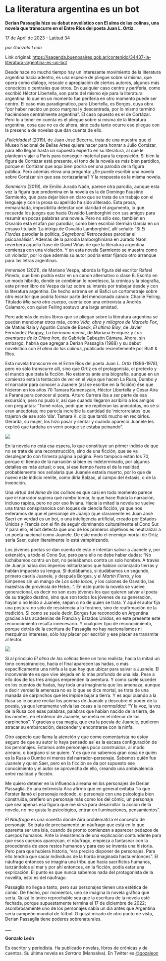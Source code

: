 # La literatura argentina es un bot

**Derian Passaglia hizo su debut novelístico con El alma de las colinas, una novela que transcurre en el Entre Ríos del poeta Juan L. Ortiz.**

17 de April de 2023 - Latitud 34

_por Gonzalo León_

Link original: https://laagenda.buenosaires.gob.ar/contenido/34437-la-literatura-argentina-es-un-bot



Desde hace no mucho tiempo hay un interesante movimiento de la literatura argentina hacia adentro, es una especie de pliegue sobre sí misma, que opera como diálogo, rescate o apropiación de ciertos autores, algunos más conocidos o centrales que otros. En cualquier caso centro y periferia, como escribió Héctor Libertella, son parte del mismo eje para la literatura argentina: lo que en un momento fue periferia en otro momento puede ser centro. El caso más paradigmático, para Libertella, es Borges, cuya obra “por haber nacido un poco marginal y descentrada, por lo mismo terminó haciéndose centralmente argentina”. El caso opuesto es el de Cortázar. Pero lo a tener en cuenta es el pliegue sobre sí misma de la literatura argentina, cosa que no es de ahora, sino cada tanto ocurre ese pliegue con la presencia de novelas que dan cuenta de ello.




*¡Felicidades!* (2019), de Juan José Becerra, trata de una muestra que el Museo Nacional de Bellas Artes quiere hacer para honrar a Julio Cortázar, para ello llegan hasta un supuesto experto en su literatura, al que le plantean viajar a París para conseguir material para la exposición. Si bien la figura de Cortázar está presente, el tono de la novela es más bien paródico, porque el Cortázar que aquí bien podría ser una parodia de la figura pública. Pero además eleva una pregunta: ¿Se puede escribir una novela sobre Cortázar sin que sea cortazariana? Y la respuesta es la misma novela.




*Sanmierto* (2019), de Emilio Jurado Naón, parece otra parodia, aunque esta vez la figura que predomina en la novela es la de Domingo Faustino Sarmiento, que para dejar bien en claro que se trata de un trabajo con el lenguaje y con la prosa su apellido ha sido aliterado. Esta prosa, enmarañada, imposibilita detectar con claridad el argumento, lo que recuerda los juegos que hacía Osvaldo Lamborghini con sus amigos para resumir en pocas palabras una novela. Pero no sólo eso, también en Osvaldo está el afán por parodiar, como bien escribió Germán García en un ensayo titulado ‘La intriga de Osvaldo Lamborghini’, allí señaló: “Si *El Fiord*es parodiar la política, *Segrebondi Retrocede*es parodiar el psicoanálisis”. Además de la parodia lamborghiniana en Jurado Naón reverbera aquella frase de David Viñas de que la literatura argentina comienza con una violación. Y en esta novela Sarmiento se muestra como un violador, por lo que además su autor podría estar fijando otro arranque para las letras argentinas.




*Inmersión* (2021), de Mariano Vespa, aborda la figura del escritor Rafael Pinedo, que bien podría estar en un canon alternativo o clase B. Escrito en un modo híbrido, donde se combinan lo novelesco, la crónica y la biografía, este primer libro de Vespa da luz sobre su interés por trabajar desde y con la literatura argentina. De hecho estrena en el Bafici un cortometraje sobre otro escritor que podría formar parte del mencionado canon: Charlie Feiling. Titulado *Mío será otro cuerpo*, cuenta con una entrevista a Andrés Calamaro, con quien Feiling sostuvo una larga amistad.




Pero además de estos libros que se pliegan sobre la literatura argentina se pueden mencionar otros más, como *Vida, obra y milagros de Marcelo Fox*, de Matías Raia y Agustín Conde de Boeck, *El último Bioy*, de Javier Fernández Pauppy, *La hermana menor*, de Mariana Enríquez y *Las aventuras de la China Iron*, de Gabriela Cabezón Cámara. Ahora, sin embargo, habría que agregar a Derian Passaglia (1988) y su debut novelístico con *El alma de* *las colinas*, publicado recientemente por Blatt & Ríos.




Esta novela transcurre en el Entre Ríos del poeta Juan L. Ortiz (1896-1978), pero no sólo transcurre allí, sino que Ortiz es el protagonista, el pretexto y el mundo que trata la ficción. No estamos ante una biografía, aunque en un comienzo está la tentación de ver en el viaje que hacen La Rusa, Dumbo y el narrador para conocer a Juanele (así se escribe en la ficción) ése que hicieron en los años 70 Tamara Kamenszain, Héctor Libertella y César Aira a Paraná para conocer al poeta. Arturo Carrera iba a ser parte de esa excursión, pero no pudo ir, así que cuando llegaron acribilló a los amigos con preguntas: “Tomé notas, pedí que me repitieran las anécdotas, no sé si eran anécdotas; me parecía increíble la cantidad de ‘microrrelatos’ que trajeron de ese solo ‘día’. Tamara K. dijo que tardó mucho en recibirlos. Gerarda, su mujer, los hizo pasar y sentar y cuando apareció Juanele les explicó que tardaba en venir porque se estaba peinando”.




![](https://cdn.feater.me/files/images/1103062/569531c8-1872-4787-a50e-784363440657.jpg)




En la novela no está esa espera, lo que constituye un primer indicio de que no se trata de una reconstrucción, sino de una ficción, que se va desplegando con firmeza página a página. Pero tampoco están los 70, porque el tiempo de la narración si bien es indeterminado, por algunos detalles es más actual; o sea, si ese tiempo fuera el de la realidad, probablemente nos señalaría que Juanele estaría muerto, por lo que de nuevo este indicio remite, como diría Balzac, al campo del éxtasis, o de la invención.




Una virtud del *Alma de las colinas* es que casi en todo momento parece que el narrador supiera qué rumbo tomar, lo que hace fluida la narración, incluso rápida, pero no por eso liviana. Hacia la mitad la novela se vuelve una trama conspiranoica con toques de ciencia ficción, ya que nos enteramos de que el personaje de Juanjo (que claramente es Juan José Saer) en verdad es un bot, o una inteligencia artificial, creado por Estados Unidos y Francia con el fin de seguir dominando culturalmente el Cono Sur. Y para ello, el bot detecta que uno de los primeros objetivos es neutralizar a un poeta nacional como Juanele. De este modo el enemigo mortal de Ortiz sería Saer, quien literalmente lo está vampirizando.




Los jóvenes poetas se dan cuenta de esto e intentan salvar a Juanele y, por extensión, a todo el Cono Sur, pero para ello no debe haber dudas: “No luchábamos contra un bot, no peleábamos contra un solo hombre. A través de Juanjo había dos imperios militarizados que habían colonizado tierras y habían impuesto su lengua. Si dudábamos, si dudábamos un segundo, primero caería Juanele, y después Borges, y el *Martín Fierro*, y los lúmpenes sin un mango de *Los siete locos*, y los culones de Osvaldo, las maestras de provincia de Hebe…”. En este punto la novela se vuelve generacional, es decir no son esos jóvenes los que quieren salvar al poeta de su trágico destino, sino que son todos los jóvenes de su generación, hayan o no leído a Juanele, sepan o no de quien se trata. Y aquí el autor fija una postura no sólo de resistencia a lo foráneo, sino de reafirmación de la tradición. Si como se suele decir, Borges fue reconocido en Argentina gracias a las academias de Francia y Estados Unidos, en este presente este reconocimiento resulta innecesario. Y cualquier tipo de reconocimiento, porque detrás de la escritura de Passaglia no hay nacionalismos ni mezquinos intereses, sólo hay placer por escribir y ese placer se transmite al lector.




![](https://cdn.feater.me/files/images/1103054/5c446a87-bd63-4ef7-8abf-c781062d3218.png)




Si al principio *El alma de las colinas* tiene un tono realista, hacia la mitad un tono conspiranoico, hacia el final aparecen las hadas, o más específicamente una ninfa a la que hay que ubicar para salvar a Juanele. El inconveniente es que vive alejada en lo más profundo de una isla. Pese a ello dos de los tres amigos emprenden la aventura. Y como suele suceder en los cuentos de hadas, hay toda una imaginería que los amenaza, aunque a decir verdad la amenaza no es lo que se dice mortal, se trata de una manada de carpinchos que les impide bajar a tierra. Y es aquí cuando a la Rusa se le ocurre recitar los poemas de Juanale y descubre el poder de la poesía, ya que lentamente volvía las cosas a la *normalidad*: “Y la voz, la voz de la Rusa con esas palabras, palabras que habían nacido de la tierra, de los montes, en el interior de Juanele, se metía en el interior de los carpinchos”. Y gracias a esa magia, que era la poesía de Juanele, pudieron atracar su embarcación, descender y encontrarse con la ninfa.




Otro aspecto que llama la atención y que como comentarista no estoy seguro de que su autor lo haya pensado así es la escasa configuración de los personajes. Estamos ante personajes poco construidos, al modo aireano, o borgiano si se quiere. Y es que no sabemos gran cosa de quién es la Rusa o Dumbo ni menos del narrador-personaje. Sabemos quién fue Juanele y quién Saer, pero en la ficción se da por supuesto ese conocimiento y el autor se aprovecha de ello, creando una ambivalencia entre realidad y ficción.




Me quiero detener en la influencia aireana en los personajes de Derian Passaglia. En una entrevista Aira afirmó que en general evitaba “lo que Forster llamó el personaje redondo, el personaje con una psicología bien construida, prefiero un personaje más como los del cómic, un personaje que sea apenas esa figura que me sirva para desarrollar la acción de la novela, no me gusta lo psicológico, entrar en iluminaciones, pensamientos”.




*El Náufrago* es una novelita donde Aira problematiza el concepto de personaje. Se trata de precisamente un náufrago que está en lo que aparenta ser una isla, cuando de pronto comienzan a aparecer pedazos de cuerpos humanos. Ante la inexistencia de una explicación contundente para que esos cuerpos aparezcan, el náufrago, empieza a fantasear con la procedencia de esos restos humanos y para eso se inventa una historia. Pero para que hubiera historia, “era preciso disponer de personajes. Para ello tendría que sacar individuos de la horda imaginada hasta entonces”. El náufrago entonces se imagina una tribu que hacía sacrificios humanos, lanzándolos al mar y por ahí entonces, en la ficción, podía estar una explicación. El punto es que nunca sabemos nada del protagonista de la novelita, esto es del náufrago.




Passaglia no llega a tanto, pero sus personajes tienen una estética de cómic. De hecho, por momentos, uno se imagina la novela gráfica que sería. Quizá lo único reprochable sea que la escritura de la novela esté fechada, porque supuestamente termina el 17 de diciembre de 2022; asombrosamente uno de los personajes sabía un día antes que Argentina sería campeón mundial de fútbol. O quizá mirado de otro punto de vista, Derian Passaglia tiene poderes sobrenaturales.




\_\_\_




**Gonzalo León**




Es escritor y periodista. Ha publicado novelas, libros de crónicas y de cuentos. Su última novela es *Serrano* (Mansalva). En Twitter es [@gozaleon](https://twitter.com/gozaleon/media)



